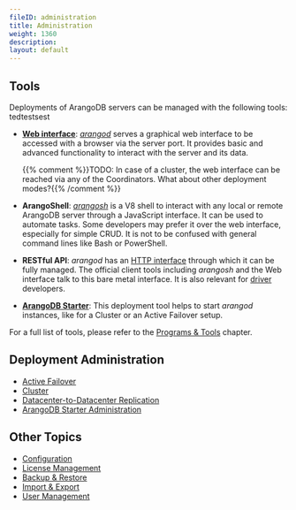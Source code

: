 ```yaml
---
fileID: administration
title: Administration
weight: 1360
description: 
layout: default
---
```

## Tools

Deployments of ArangoDB servers can be managed with the following tools:
tedtestsest

- [**Web interface**](../programs-tools/web-interface/):
  [_arangod_](../programs-tools/arangodb-server/) serves a graphical web interface to
  be accessed with a browser via the server port. It provides basic and advanced
  functionality to interact with the server and its data.
  
  {{% comment %}}TODO: In case of a cluster, the web interface can be reached via any of the Coordinators. What about other deployment modes?{{% /comment %}}

- **ArangoShell**: [_arangosh_](../programs-tools/arangodb-shell/) is a V8 shell to
  interact with any local or remote ArangoDB server through a JavaScript
  interface. It can be used to automate tasks. Some developers may prefer it over
  the web interface, especially for simple CRUD. It is not to be confused with
  general command lines like Bash or PowerShell.

- **RESTful API**: _arangod_ has an [HTTP interface](../about-arangodb/) through
  which it can be fully managed. The official client tools including _arangosh_ and
  the Web interface talk to this bare metal interface. It is also relevant for
  [driver](../about-arangodb/) developers.

- [**ArangoDB Starter**](../programs-tools/arangodb-starter/): This deployment tool
  helps to start _arangod_ instances, like for a Cluster or an Active Failover setup.
  
For a full list of tools, please refer to the [Programs & Tools](../programs-tools/) chapter.

## Deployment Administration

- [Active Failover](../deployment/active-failover/administration-active-failover)
- [Cluster](../deployment/cluster/administration-cluster)
- [Datacenter-to-Datacenter Replication](../arangosync/administration-dc2dc)
- [ArangoDB Starter Administration](arangodb-starter-administration/)

## Other Topics

- [Configuration](administration-configuration)
- [License Management](administration-license)
- [Backup & Restore](../backup-restore/)
- [Import & Export](administration-import-export)
- [User Management](user-management/)
